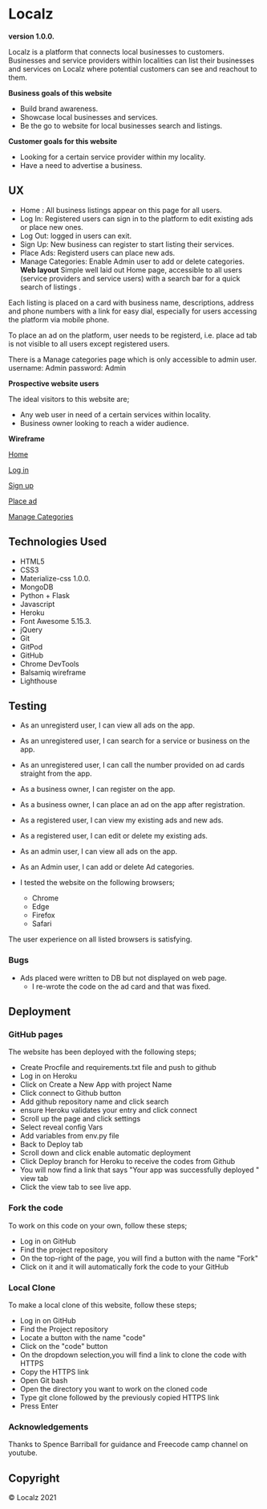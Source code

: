 <!--Project Name-->
# Localz
**version 1.0.0.**

Localz is a platform that connects local businesses to customers.
Businesses and service providers within localities can list their businesses and services on Localz where potential customers can see and reachout to them.

**Business goals of this website**
* Build brand awareness.
* Showcase local businesses and services.
* Be the go to website for local businesses search and listings.

**Customer goals for this website**
* Looking for a certain service provider within my locality.
* Have a need to advertise a business.

<!--UX-->
## UX
*   Home : All business listings appear on this page for all users.
*   Log In: Registered users can sign in to the platform to edit existing ads or place new ones.
*   Log Out: logged in users can exit.
*   Sign Up: New business can register to start listing their services.
*   Place Ads: Registerd users can place new ads.
*   Manage Categories: Enable Admin user to add or delete categories.
**Web layout**
Simple well laid out Home page, accessible to all users (service providers and service users) with a search bar for a quick search of listings .

Each listing is placed on a card with business name, descriptions, address and phone numbers with a link for easy dial, especially for users accessing the platform via mobile phone.

To place an ad on the platform, user needs to be registerd, i.e. place ad tab is not visible to all users except registered users.

There is a Manage categories page which is only accessible to admin user.
username: Admin
password: Admin

**Prospective website users**

The ideal visitors to this website are;

* Any web user in need of a certain services  within locality.
* Business owner looking to reach a wider audience.

**Wireframe**

[Home](https://github.com/)

[Log in](https://github.com/)

[Sign up](https://github.com/)

[Place ad](https://github.com/)

[Manage Categories](https://github.com/)


<!--Technologies Used-->
## Technologies Used
* HTML5
* CSS3
* Materialize-css 1.0.0.
* MongoDB
* Python + Flask
* Javascript
* Heroku
* Font Awesome 5.15.3.
* jQuery
* Git
* GitPod
* GitHub
* Chrome DevTools
* Balsamiq wireframe 
* Lighthouse    

<!--Testing-->
## Testing

*   As an unregisterd user, I can view all ads on the app.
*   As an unregistered user, I can search for a service or business on the app.
*   As an unregistered user, I can call the number provided on ad cards straight from the app.
*   As a business owner, I can register on the app.
*   As a business owner, I can place an ad on the app after registration.
*   As a registered user, I can view my existing ads and new ads.
*   As a registered user, I can edit or delete my existing ads.
*   As an admin user, I can view all ads on the app.
*   As an Admin user, I can add or delete Ad categories.


* I tested the website on the following browsers;
    * Chrome
    * Edge
    * Firefox
    * Safari

The user experience on all listed browsers is satisfying.

### Bugs
*   Ads placed were written to DB but not displayed on web page.
    *   I re-wrote the code on the ad card and that was fixed.

<!--Deployment-->
## Deployment

### GitHub pages

The website has been deployed with the following steps;

* Create Procfile and requirements.txt file and push to github
* Log in on Heroku
* Click on Create a New App with project Name
* Click connect to Github button
* Add github repository name and click search
* ensure Heroku validates your entry and click connect
* Scroll up the page and click settings
* Select reveal config Vars
* Add variables from env.py file
* Back to Deploy tab
* Scroll down and click enable automatic deployment
* Click Deploy branch for Heroku to receive the codes from Github
* You will now find a link that says "Your app was successfully deployed " view tab
* Click the view tab to see live app.

### Fork the code 

To work on this code on your own, follow these steps;

* Log in on GitHub
* Find the project repository
* On the top-right of the page, you will find a button with the name "Fork"
* Click on it and it will automatically fork the code to your GitHub

### Local Clone

To make a local clone of this website, follow these steps;

* Log in on GitHub
* Find the Project repository
* Locate a button with the name "code"
* Click on the "code" button
* On the dropdown selection,you will find a link to clone the code with HTTPS
* Copy the HTTPS link
* Open Git bash
* Open the directory you want to work on the cloned code 
* Type git clone followed by the previously copied HTTPS link
* Press Enter


### Acknowledgements

Thanks to Spence Barriball for guidance and Freecode camp channel on youtube.

<!--Copyright-->
## Copyright
© Localz 2021
